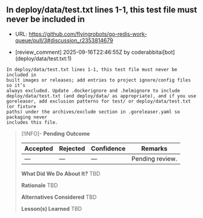 ## In deploy/data/test.txt lines 1-1, this test file must never be included in

- URL: https://github.com/flyingrobots/go-redis-work-queue/pull/3#discussion_r2353814679

- [review_comment] 2025-09-16T22:46:55Z by coderabbitai[bot] (deploy/data/test.txt:1)

```text
In deploy/data/test.txt lines 1-1, this test file must never be included in
built images or releases; add entries to project ignore/config files so it’s
always excluded. Update .dockerignore and .helmignore to include
deploy/data/test.txt (and deploy/data/ as appropriate), and if you use
goreleaser, add exclusion patterns for test/ or deploy/data/test.txt (or fixture
paths) under the archives/exclude section in .goreleaser.yaml so packaging never
includes this file.
```

> [!INFO]- **Pending**
> **Outcome**
> 
> | Accepted | Rejected | Confidence | Remarks |
> |----------|----------|------------|---------|
> | — | — | — | Pending review. |
>
> **What Did We Do About It?**
> TBD
>
> **Rationale**
> TBD
>
> **Alternatives Considered**
> TBD
>
> **Lesson(s) Learned**
> TBD
